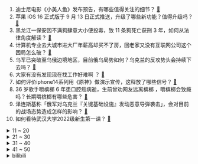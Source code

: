 1. 迪士尼电影《小美人鱼》发布预告，有哪些值得关注的细节？ [:link:](https://www.zhihu.com/question/552694534)
2. 苹果 iOS 16 正式版于 9 月 13 日正式推送，升级了哪些新功能？值得升级吗？ [:link:](https://www.zhihu.com/question/553238017)
3. 黑龙江一保安因不满狗肆意大小便投毒，致 11 条狗死亡获刑 3 年，如何从法律角度解读？ [:link:](https://www.zhihu.com/question/553104956)
4. 计算机专业去大城市进大厂年薪高却买不了房，回老家又没有互联网公司这个困局怎么破？ [:link:](https://www.zhihu.com/question/496672624)
5. 乌军已突破至乌俄边境地区，目前俄乌局势如何？乌克兰的反攻势头会持续下去吗？ [:link:](https://www.zhihu.com/question/553151185)
6. 大家有没有发现现在找工作好难啊 ？ [:link:](https://www.zhihu.com/question/467765519)
7. 如何评价iphone14系列用《原神》做演示宣传，这释放了哪些信号？ [:link:](https://www.zhihu.com/question/552588313)
8. 36 岁歌手嚼槟榔 6 年患口腔癌病逝，生前曾劝网友远离槟榔 ，嚼槟榔会致瘾吗？长期嚼槟榔有哪些危害？ [:link:](https://www.zhihu.com/question/553138520)
9. 泽连斯基称「俄军对乌克兰『关键基础设施』发动恶意导弹袭击」，会对目前的战场态势造成怎样的影响？ [:link:](https://www.zhihu.com/question/553093639)
10. 如何看待武汉大学2022级新生第一课？ [:link:](https://www.zhihu.com/question/553161359)
<details>
<summary>11 ~ 20</summary>

11. 韩国仁川附近海域接连发现身份不明尸体，可能是什么原因导致？ [:link:](https://www.zhihu.com/question/553074034)
12. 本人现阶段初三，喜欢天体物理学，古生物学，地史学，宇宙学和拓扑学，想在学术领域发展，可以指一条路吗? [:link:](https://www.zhihu.com/question/553105068)
13. 不到五岁才上幼儿园小班的女儿开始在意和攀比自己的衣服，作为妈妈该不该焦虑？ [:link:](https://www.zhihu.com/question/460095122)
14. 癌症病人都知道化疗伤身体，为什么得了病都去坚持化疗，直到人财两空？ [:link:](https://www.zhihu.com/question/443565867)
15. 俄罗斯外长拉夫罗夫称俄不拒绝与乌谈判，这释放了什么信号？目前俄乌两国局势如何？ [:link:](https://www.zhihu.com/question/553079331)
16. 警方通报外籍男子骚扰女性，被拘 7 日，限期出境，有哪些信息值得关注？ [:link:](https://www.zhihu.com/question/553151690)
17. 孩子假期没课就睡到八点半怎么办？ [:link:](https://www.zhihu.com/question/553078037)
18. 为什么国内很多网友在俄乌冲突中支持乌克兰? [:link:](https://www.zhihu.com/question/553136014)
19. 国家航天局称「未来将建立国际月球科研站基本型，嫦娥七号正在研制中」，未来可能有哪些技术突破？ [:link:](https://www.zhihu.com/question/552717460)
20. 为什么父母就不能跟孩子好好沟通呢？非得强制控制。我讨厌打压式教育，为什么陌生人都可以关心我他们不行？ [:link:](https://www.zhihu.com/question/552505759)
</details>
<details>
<summary>21 ~ 30</summary>

21. 北京地铁「全线车站闸机无法查验健康码」，采取人工核验方式进站，最新情况如何？故障原因是什么？ [:link:](https://www.zhihu.com/question/553273223)
22. 如何看待俄外长称「西方实施制裁是为『消除强大竞争对手』，包括俄罗斯和中国」？ [:link:](https://www.zhihu.com/question/553112366)
23. 中秋节后上班第一天，你的状态怎么样？上完 14 天班又是「小长假」，你有什么安排和打算？ [:link:](https://www.zhihu.com/question/553280497)
24. 大学开学宿舍选上铺还是下铺好？ [:link:](https://www.zhihu.com/question/552946021)
25. 原神：你见过最强的圣遗物是什么样的？ [:link:](https://www.zhihu.com/question/426317879)
26. 为什么日本人不把汉字从日语中删掉？ [:link:](https://www.zhihu.com/question/479056773)
27. 现代武者练不出真功夫的主要原因是什么？ [:link:](https://www.zhihu.com/question/551134454)
28. 如何看待西北工业大学2022年计算机学院保研政策? [:link:](https://www.zhihu.com/question/553090674)
29. 中了300万，你会立刻离职吗？ [:link:](https://www.zhihu.com/question/552180051)
30. 玩游戏怎么配电脑？ [:link:](https://www.zhihu.com/question/301265454)
</details>
<details>
<summary>31 ~ 40</summary>

31. 如何看待2022年《英雄联盟》全球总决赛抽签分组？ [:link:](https://www.zhihu.com/question/553074470)
32. 为什么网上跟人下围棋第一步走天元以后很多对手直接逃跑？ [:link:](https://www.zhihu.com/question/377119473)
33. 《红楼梦》里为什么众人称林黛玉为林姑娘却称薛宝钗为宝姑娘? [:link:](https://www.zhihu.com/question/265211069)
34. 女孩基因突变最快 48 秒睡着，为什么会出现这种情况？如何从医学角度进行分析？ [:link:](https://www.zhihu.com/question/553075965)
35. 做互联网运营是去小公司锻炼比较好还是去大公司？ [:link:](https://www.zhihu.com/question/59996415)
36. 如何看待 US NEWS 2023 全美大学排名？ [:link:](https://www.zhihu.com/question/553081791)
37. 据说家猪放生会一年内野化成有獠牙的野猪，这是什么原理？ [:link:](https://www.zhihu.com/question/362529810)
38. 为什么生蚝能生吃，而其他的贝类吃完会有寄生虫或导致死亡？ [:link:](https://www.zhihu.com/question/30932704)
39. 你心中 T0 级别的网文作者是哪些人？ [:link:](https://www.zhihu.com/question/511902631)
40. 综艺带火「脱口秀概念股」，演员回复「 12 万只剩 2 万 5 」有喜剧加工成分，如何看待此事？ [:link:](https://www.zhihu.com/question/553121041)
</details>
<details>
<summary>41 ~ 50</summary>

41. 为什么这么多人都在宣扬“西方伪史论”？真相到底如何？ [:link:](https://www.zhihu.com/question/523246838)
42. 哪一刻你觉得钱很重要? [:link:](https://www.zhihu.com/question/548403020)
43. 关于对需求的理解，甲方和乙方到底能有多大差距？ [:link:](https://www.zhihu.com/question/535063759)
44. 在宝宝喂养方面，新手父母有哪些需要注意的地方？ [:link:](https://www.zhihu.com/question/552012534)
45. 工作忙时容易不耐烦，对同事发脾气，如何做好情绪管理？ [:link:](https://www.zhihu.com/question/449254848)
46. 「你有权保持沉默，但你所说的一切都将成为呈堂证供」，TVB电视剧中你最向往的职业是哪一个？ [:link:](https://www.zhihu.com/question/552585885)
47. 作为一名领导，管理能力和专业技能哪个更重要？ [:link:](https://www.zhihu.com/question/282838062)
48. 高三，真的可以不熬夜学习而逆袭吗？ [:link:](https://www.zhihu.com/question/550332222)
49. 中国推动「饲料粮减量替代」，饲料增产，大豆进口量下降，此举将带来哪些积极影响？ [:link:](https://www.zhihu.com/question/553268103)
50. 24 年考研，有哪些建议和忠告吗？ [:link:](https://www.zhihu.com/question/548920834)
</details><details>
<summary>bilibili</summary>

1. 不要“做”挑战？（第十六期） [:link:](//www.bilibili.com/video/BV15W4y1i7iM)
2. 情商太高，也是一种负担… [:link:](//www.bilibili.com/video/BV1LP411G7bx)
3. 天津.起士林 厨子探店¥798 [:link:](//www.bilibili.com/video/BV1KW4y1B7KD)
4. 【warma】我在电脑里建了个1000平的家！ [:link:](//www.bilibili.com/video/BV1cU4y167sP)
5. 醒狮酥，但是老虎版，且翻车Plus版... [:link:](//www.bilibili.com/video/BV1NG41137um)
6. 张 三 诱 捕 器 [:link:](//www.bilibili.com/video/BV17T411M7gs)
7. B站速通区UP主 [:link:](//www.bilibili.com/video/BV1CB4y137tS)
8. 自制洗剪吹机械手臂，把发廊戴在手上！ [:link:](//www.bilibili.com/video/BV1fG4y1B7J1)
9. 这还能是.......地铁跑酷！?保安被辞职的原因找到了 [:link:](//www.bilibili.com/video/BV12a411u7QB)
10. 一家团圆，真热闹，大家中秋快乐啊。 [:link:](//www.bilibili.com/video/BV1fd4y1X723)
<details>
<summary>11 ~ 20</summary>

11. 爷们要战斗！ [:link:](//www.bilibili.com/video/BV1G24y1Z7pU)
12. 深度|| 为了让悟空脱离低级趣味，佛祖究竟花了多少经费？（中秋特供） [:link:](//www.bilibili.com/video/BV1ke4y1h7VJ)
13. 当被阴阳怪气时，学会这几招让TA哑口无言 [:link:](//www.bilibili.com/video/BV1KG4y1z7pp)
14. 象征团团圆圆的经典家常菜《红烧狮子头》到底难不难做？今天我告诉你答案。 [:link:](//www.bilibili.com/video/BV1fG411G7eF)
15. 课 堂 请 勿 对 对 子【中 秋 节】！！！ [:link:](//www.bilibili.com/video/BV1MD4y1q7FC)
16. 《 我 入 驻 b 站 啦 》 [:link:](//www.bilibili.com/video/BV1At4y1E7oS)
17. 20年前的农村女性，竟狠狠 戳中了我的心 [:link:](//www.bilibili.com/video/BV1KP41157tb)
18. 北京警方：演员李易峰因多次嫖娼被行拘 [:link:](//www.bilibili.com/video/BV1gT411M7z1)
19. 我眼中的老公 [:link:](//www.bilibili.com/video/BV1r14y1s7Mr)
20. 我 结 婚 了！【周六野Zoey】 [:link:](//www.bilibili.com/video/BV19d4y1X75u)
</details>
<details>
<summary>21 ~ 30</summary>

21. 【定格动画】小黑子小白子 [:link:](//www.bilibili.com/video/BV1nD4y1z7Yw)
22. 老师，但是“火力全开” [:link:](//www.bilibili.com/video/BV16G411V7Wy)
23. 一顿饭吃掉1w？探店全中国最贵意大利餐厅！到底吃了点啥？ [:link:](//www.bilibili.com/video/BV1hP411G7sw)
24. 《    无    缝    衔    接    》 [:link:](//www.bilibili.com/video/BV1ee4y1h7vM)
25. 大学生如何在宿舍拍出《中国好声音》 [:link:](//www.bilibili.com/video/BV1uW4y1B7Ay)
26. 都说《东八区的先生们》难看？我不同意！ [:link:](//www.bilibili.com/video/BV1tg411m7tv)
27. 回 家 [:link:](//www.bilibili.com/video/BV11t4y1L7nD)
28. 今天当时尚女模，头 [:link:](//www.bilibili.com/video/BV1eT411M76y)
29. 科目三：无 敌 捣 蛋 王 [:link:](//www.bilibili.com/video/BV1he411u7We)
30. 注销校园卡 [:link:](//www.bilibili.com/video/BV1WG4y1z7iZ)
</details>
<details>
<summary>31 ~ 40</summary>

31. 这中秋过的还蛮巴适的 [:link:](//www.bilibili.com/video/BV1iW4y1B7hk)
32. 你确定你家只有你一个人吗？ [:link:](//www.bilibili.com/video/BV1Wd4y137L4)
33. 快上车，还来得及！2022最强原创月，你少看了几部？【泛式】 [:link:](//www.bilibili.com/video/BV1mY4y1K7Bq)
34. 【崩坏3】爱莉希雅「The Herrscher of Origin」 [:link:](//www.bilibili.com/video/BV1nV4y1g7ti)
35. 一碗面线糊，让欣小萌差点流泪！ [:link:](//www.bilibili.com/video/BV1YG4y1z7RP)
36. 顶级女仆 [:link:](//www.bilibili.com/video/BV1AP41157vX)
37. 三农其实很有前途。 [:link:](//www.bilibili.com/video/BV1He4y1o7bB)
38. 是时候复习这档综艺的神人们了！笑到头掉的鬼畜宝库【偶像练习生】 [:link:](//www.bilibili.com/video/BV1DY4y1M7Yt)
39. 谁教你这么聊天的 [:link:](//www.bilibili.com/video/BV1f14y1e7vy)
40. 《 还 没 录 取 就 被 开 除 了 ...》 [:link:](//www.bilibili.com/video/BV1xP4y1Z7zA)
</details>
<details>
<summary>41 ~ 50</summary>

41. 我很好！请大家放心 [:link:](//www.bilibili.com/video/BV11P4y1Z7Mh)
42. 只 因 叫 [:link:](//www.bilibili.com/video/BV1qe4y1C7Et)
43. 中秋《限定福利》 [:link:](//www.bilibili.com/video/BV1Ag411U7uY)
44. 我和我的段子人生😅 [:link:](//www.bilibili.com/video/BV1Ge4y1a7jd)
45. 苍兰诀番外:太可惜了！同心咒怎么可以不这样用几次就结束了呢？！ [:link:](//www.bilibili.com/video/BV11d4y137Vn)
46. 燃起来了！梁山十面埋伏VS朝廷10万大军《水浒传》P38 [:link:](//www.bilibili.com/video/BV1MG41137oP)
47. 这些汉字的拼音改得真是会炙人口 [:link:](//www.bilibili.com/video/BV1JT411M7Yk)
48. [Made In Heaven]再最后说一遍，减排要加速了！ [:link:](//www.bilibili.com/video/BV13D4y1q79v)
49. 你看，这个世界好温柔！ [:link:](//www.bilibili.com/video/BV1Td4y1X7s3)
50. 我家里又进坏人了！！怎么办？在线等 [:link:](//www.bilibili.com/video/BV1NV4y1g7NN)
</details>
<details>
<summary>51 ~ 60</summary>

51. 购物时，有些店员会忽略的这三种尴尬情况，你有遇到过吗？看销冠姐如何将心比心！ [:link:](//www.bilibili.com/video/BV1o14y1e7JC)
52. 什么样的傻g会买直升机的梯子啊？ [:link:](//www.bilibili.com/video/BV1nW4y1B7oM)
53. 去年拍了没发的视频，这两天翻出来一看，嚯！跟新的一样！ [:link:](//www.bilibili.com/video/BV1XB4y1J7XW)
54. 【路温】台词功底差，但演技很好？ [:link:](//www.bilibili.com/video/BV1GV4y1g7eg)
55. 以石匠之名 [:link:](//www.bilibili.com/video/BV1bV4y1u7K7)
56. 广东人的中秋节 [:link:](//www.bilibili.com/video/BV11Y4y1M78Y)
57. 《 咱 俩 是 朋 友 》 [:link:](//www.bilibili.com/video/BV1SY4y1M7tB)
58. B站教师节、中秋节特别企划《送月亮的人》 | 一寸月光万里路，莫卷人生卷诗书 [:link:](//www.bilibili.com/video/BV1Bd4y1X7Ej)
59. 【吸奇侠】《教父》怎样把死棋下活？妥协艺术、神级演技、无敌口才！14 [:link:](//www.bilibili.com/video/BV1xt4y1L7M8)
60. 全世界排名第一的海鲜饭！一年卖2亿份！到底有多好吃？ [:link:](//www.bilibili.com/video/BV1dt4y177zi)
</details>
<details>
<summary>61 ~ 70</summary>

61. 东北两大“绝命毒师”:海克斯黑科技干翻老厨师，全是科技与狠活 [:link:](//www.bilibili.com/video/BV1fB4y1J746)
62. 我就说剪这根线不会爆炸吧！哈哈！ [:link:](//www.bilibili.com/video/BV1y24y1o77f)
63. 教你们做透明手表 [:link:](//www.bilibili.com/video/BV1fg411S7md)
64. 车道山前必有路 [:link:](//www.bilibili.com/video/BV1Qd4y1X7qn)
65. 这 是 乐 器 ？ [:link:](//www.bilibili.com/video/BV1Be4y1h7nS)
66. 可能是全网最清楚的睫毛教程 [:link:](//www.bilibili.com/video/BV1dB4y1J7R5)
67. 我真的受够了，为什么她总是粘着我？ [:link:](//www.bilibili.com/video/BV1yG411G7rC)
68. 那个年代，女的没嘴巴，男的没左眼 [:link:](//www.bilibili.com/video/BV1ya41137a2)
69. 你是选择5公里还是开盲盒？ [:link:](//www.bilibili.com/video/BV1at4y1L7uz)
70. 对味了 [:link:](//www.bilibili.com/video/BV1ne4y1a7vx)
</details>
<details>
<summary>71 ~ 80</summary>

71. 西瓜也能打色素？街边牛排是不是合成牛排？ [:link:](//www.bilibili.com/video/BV1HB4y1375U)
72. “这支舞，我只给你一个人跳” [:link:](//www.bilibili.com/video/BV1jD4y1q75B)
73. 王小美，似我的心上人！！ [:link:](//www.bilibili.com/video/BV1Nd4y1971Z)
74. 等等..！厕所好像不是这样上的吧！？.. [:link:](//www.bilibili.com/video/BV1oe4y1C7aJ)
75. “长大后才发现，这段央视采访，他说的全是真的！！” [:link:](//www.bilibili.com/video/BV1qd4y1X7tE)
76. 但愿人长久！ [:link:](//www.bilibili.com/video/BV1kG411G79k)
77. 当我把家里的生活用品都换成巨大版 [:link:](//www.bilibili.com/video/BV1tD4y1z7un)
78. 【TF家族】《恭喜你发现了宝藏》EP03——花果三向往的生活 [:link:](//www.bilibili.com/video/BV1Xt4y1L76x)
79. 北京警方：演员李易峰因多次嫖娼被拘留 [:link:](//www.bilibili.com/video/BV1fB4y1J729)
80. 真的有人吃这玩意吗！？ [:link:](//www.bilibili.com/video/BV1CG4y1z7Sc)
</details>
<details>
<summary>81 ~ 90</summary>

81. 我不允许你不会织围巾！完整版超详细围巾教程～跟着阿呆织围巾！快来织给你的她/他吧～ [:link:](//www.bilibili.com/video/BV1UK411f7bT)
82. 【STN快报6.5季05】 说来有些离谱，我靠逛街就当上了教父 [:link:](//www.bilibili.com/video/BV1Ct4y1L71T)
83. 《玩 原 神 送 老 婆》 [:link:](//www.bilibili.com/video/BV1vd4y1X7rH)
84. 《让子弹飞》10万字拆解：8个被忽视的「闪退小字」，暗藏巨大信息量！01 [:link:](//www.bilibili.com/video/BV1FB4y137dg)
85. 【半佛】管早恋的老师，越来越少了。 [:link:](//www.bilibili.com/video/BV1VW4y1i7dT)
86. 对于小学生来说可能太幼稚，对于我们成年人来说却刚刚好 [:link:](//www.bilibili.com/video/BV18e4y1h726)
87. 【爆笑广告RAP】请不要在广告里插播电视？21.0 [:link:](//www.bilibili.com/video/BV1eV4y1u7sy)
88. 科学小实验：当可乐遇见洗衣机的时候，易拉罐会不会变成透明的？ [:link:](//www.bilibili.com/video/BV1sK411f7eQ)
89. 安柏声优穿成安柏的样子去必胜客 [:link:](//www.bilibili.com/video/BV1id4y137cG)
90. 学做千层蜜枣酥，真不是一般人能驾驭的！ [:link:](//www.bilibili.com/video/BV1pD4y1q7Qq)
</details>
<details>
<summary>91 ~ 100</summary>

91. 未成年“石膏枪神”激战黑网吧，网管竟想抢现场证据？ [:link:](//www.bilibili.com/video/BV12V4y1u757)
92. 在小潮院长新家，学习说废话… [:link:](//www.bilibili.com/video/BV1614y1e7gp)
93. 一句话让雷神不举，专业弑神2000年，“屠神者格尔”到底有多强？ [:link:](//www.bilibili.com/video/BV1ve41137UM)
94. 【医学博士】脱发、头屑的原罪找到了!I 看完这个视频，打赌你一定想换洗发水 [:link:](//www.bilibili.com/video/BV1Ra411u7Yo)
95. 评论中秋快乐有特效 [:link:](//www.bilibili.com/video/BV1Lt4y177H2)
96. 服务员给我说这顿菌子宴有毒！我吃还是不吃？ [:link:](//www.bilibili.com/video/BV1be4y1a7nE)
97. 去年买的月饼，今年就绝版了？全站唯一的月饼测评！【还愿挑战ep13-中秋特辑】 [:link:](//www.bilibili.com/video/BV1Ct4y1L7Hi)
98. 社死！女友第一次在我家过夜，没想到爸妈突然回来了 [:link:](//www.bilibili.com/video/BV1iU4y1z7GG)
99. 《 奇 怪 的 小 狐 狸 增 加 了 》 [:link:](//www.bilibili.com/video/BV1dt4y177xx)
100. 【原神】纵享丝滑 x 极致光影 3.0 [:link:](//www.bilibili.com/video/BV1QG4y1B7wD)
</details></details>